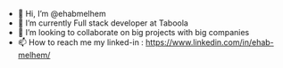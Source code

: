 - 👋 Hi, I’m @ehabmelhem
- 🌱 I’m currently Full stack developer at Taboola
- 💞️ I’m looking to collaborate on big projects with big companies
- 📫 How to reach me my linked-in : https://www.linkedin.com/in/ehab-melhem/

<!---
ehabmelhem/ehabmelhem is a ✨ special ✨ repository because its `README.md` (this file) appears on your GitHub profile.
You can click the Preview link to take a look at your changes.
--->
